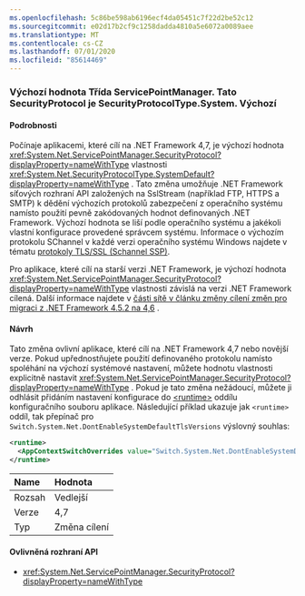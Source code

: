 ```yaml
---
ms.openlocfilehash: 5c86be598ab6196ecf4da05451c7f22d2be52c12
ms.sourcegitcommit: e02d17b2cf9c1258dadda4810a5e6072a0089aee
ms.translationtype: MT
ms.contentlocale: cs-CZ
ms.lasthandoff: 07/01/2020
ms.locfileid: "85614469"
---
```

### <a name="default-value-of-servicepointmanagersecurityprotocol-is-securityprotocoltypesystemdefault"></a>Výchozí hodnota Třída ServicePointManager. Tato SecurityProtocol je SecurityProtocolType.System. Výchozí

#### <a name="details"></a>Podrobnosti

Počínaje aplikacemi, které cílí na .NET Framework 4,7, je výchozí hodnota <xref:System.Net.ServicePointManager.SecurityProtocol?displayProperty=nameWithType> vlastnosti <xref:System.Net.SecurityProtocolType.SystemDefault?displayProperty=nameWithType> . Tato změna umožňuje .NET Framework síťových rozhraní API založených na SslStream (například FTP, HTTPS a SMTP) k dědění výchozích protokolů zabezpečení z operačního systému namísto použití pevně zakódovaných hodnot definovaných .NET Framework. Výchozí hodnota se liší podle operačního systému a jakékoli vlastní konfigurace provedené správcem systému. Informace o výchozím protokolu SChannel v každé verzi operačního systému Windows najdete v tématu [protokoly TLS/SSL (Schannel SSP)](https://docs.microsoft.com/windows/desktop/SecAuthN/protocols-in-tls-ssl--schannel-ssp-).</p>Pro aplikace, které cílí na starší verzi .NET Framework, je výchozí hodnota <xref:System.Net.ServicePointManager.SecurityProtocol?displayProperty=nameWithType> vlastnosti závislá na verzi .NET Framework cílená. Další informace najdete v [části sítě v článku změny cílení změn pro migraci z .NET Framework 4.5.2 na 4,6](~/docs/framework/migration-guide/retargeting/4.5.2-4.6.md#networking) .

#### <a name="suggestion"></a>Návrh

Tato změna ovlivní aplikace, které cílí na .NET Framework 4,7 nebo novější verze. Pokud upřednostňujete použití definovaného protokolu namísto spoléhání na výchozí systémové nastavení, můžete hodnotu vlastnosti explicitně nastavit <xref:System.Net.ServicePointManager.SecurityProtocol?displayProperty=nameWithType> . Pokud je tato změna nežádoucí, můžete ji odhlásit přidáním nastavení konfigurace do [\<runtime>](~/docs/framework/configure-apps/file-schema/runtime/runtime-element.md) oddílu konfiguračního souboru aplikace. Následující příklad ukazuje jak `<runtime>` oddíl, tak přepínač pro `Switch.System.Net.DontEnableSystemDefaultTlsVersions` výslovný souhlas:

```xml
<runtime>
  <AppContextSwitchOverrides value="Switch.System.Net.DontEnableSystemDefaultTlsVersions=true" />
</runtime>
```

| Name    | Hodnota       |
|:--------|:------------|
| Rozsah   | Vedlejší       |
| Verze | 4,7         |
| Typ    | Změna cílení |

#### <a name="affected-apis"></a>Ovlivněná rozhraní API

- <xref:System.Net.ServicePointManager.SecurityProtocol?displayProperty=nameWithType>
